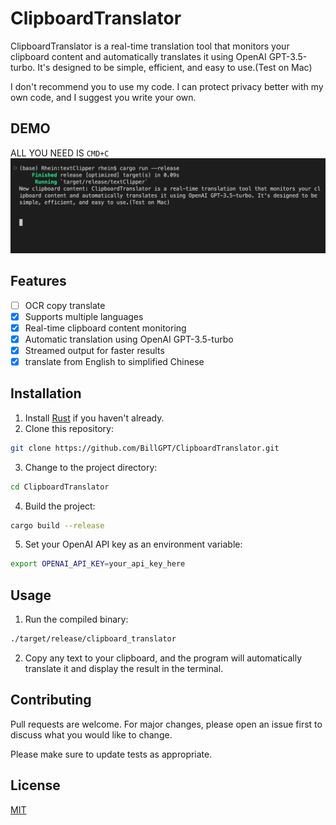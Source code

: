 # ClipboardTranslator

ClipboardTranslator is a real-time translation tool that monitors your clipboard content and automatically translates it using OpenAI GPT-3.5-turbo. It's designed to be simple, efficient, and easy to use.(Test on Mac)

I don't recommend you to use my code. I can protect privacy better with my own code, and I suggest you write your own.

## DEMO
ALL YOU NEED IS `CMD+C`
![](https://github.com/BillGPT/ClipboardTranslator/blob/main/demo2.gif)

## Features
- [ ] OCR copy translate
- [x] Supports multiple languages
- [x] Real-time clipboard content monitoring
- [x] Automatic translation using OpenAI GPT-3.5-turbo
- [x] Streamed output for faster results
- [x] translate from English to simplified Chinese
## Installation

1. Install [Rust](https://www.rust-lang.org/tools/install) if you haven't already.
2. Clone this repository:

```bash
git clone https://github.com/BillGPT/ClipboardTranslator.git
```

3. Change to the project directory:

```bash
cd ClipboardTranslator
```

4. Build the project:

```bash
cargo build --release
```

5. Set your OpenAI API key as an environment variable:

```bash
export OPENAI_API_KEY=your_api_key_here
```

## Usage

1. Run the compiled binary:

```bash
./target/release/clipboard_translator
```

2. Copy any text to your clipboard, and the program will automatically translate it and display the result in the terminal.

## Contributing

Pull requests are welcome. For major changes, please open an issue first to discuss what you would like to change.

Please make sure to update tests as appropriate.

## License

[MIT](https://choosealicense.com/licenses/mit/)
